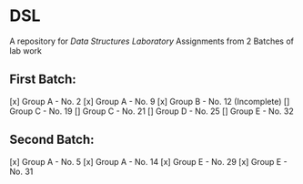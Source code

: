 # DSL
A repository for _Data Structures Laboratory_ Assignments from 2 Batches of lab work

## First Batch:
[x] Group A - No. 2
[x] Group A - No. 9
[x] Group B - No. 12 (Incomplete)
[] Group C - No. 19
[] Group C - No. 21
[] Group D - No. 25
[] Group E - No. 32

## Second Batch:
[x] Group A - No. 5
[x] Group A - No. 14
[x] Group E - No. 29
[x] Group E - No. 31
